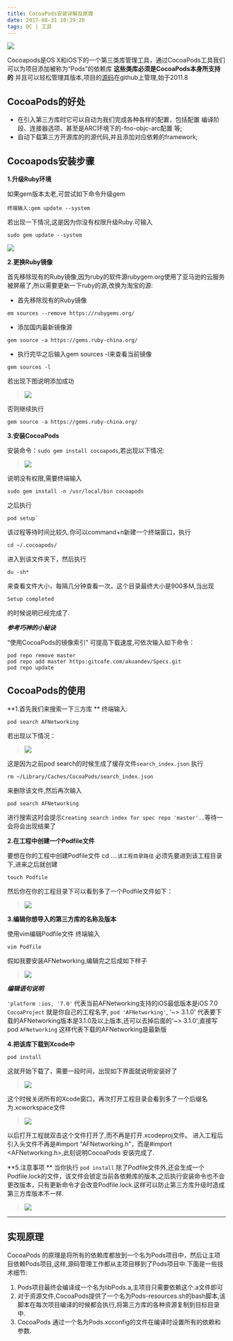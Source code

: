 ```yaml
---
title: CocoaPods安装详解及原理
date: 2017-08-31 10:29:26
tags: OC | 工具
---
```


![](CocoaPods安装详解及原理/IMG_0019.JPG)

Cocoapods是OS X和iOS下的一个第三类库管理工具，通过CocoaPods工具我们可以为项目添加被称为“Pods”的依赖库 **这些类库必须是CocoaPods本身所支持的** 并且可以轻松管理其版本,项目的[源码](https:github.com/CocoaPods/CocoaPods)在github上管理,始于2011.8

## CocoaPods的好处
* 在引入第三方库时它可以自动为我们完成各种各样的配置，包括配置
    编译阶段、连接器选项、甚至是ARC环境下的-fno-objc-arc配置	 等;
* 自动下载第三方开源库的的源代码,并且添加对应依赖的framework;

## Cocoapods安装步骤
**1.升级Ruby环境**

如果gem版本太老,可尝试如下命令升级gem

~~~
终端输入:gem update --system
~~~

若出现一下情况,这是因为你没有权限升级Ruby.可输入

```
sudo gem update --system

```

![](CocoaPods安装详解及原理/590A0F87-89AA-445E-8E89-F8B1E81277DE.png)

**2.更换Ruby镜像**

首先移除现有的Ruby镜像,因为ruby的软件源rubygem.org使用了亚马逊的云服务被屏蔽了,所以需要更新一下ruby的源,改换为淘宝的源:

* 首先移除现有的Ruby镜像

```
em sources --remove https://rubygems.org/

```

* 添加国内最新镜像源

```
gem source -a https://gems.ruby-china.org/ 

```

*  执行完毕之后输入gem sources -l来查看当前镜像

```
gem sources -l 

```

若出现下图说明添加成功

>![](CocoaPods安装详解及原理/76AF4EF0-9E04-4064-94F6-E92653E6583E.png)

否则继续执行

```
gem source -a https://gems.ruby-china.org/

```

**3.安装CocoaPods**

安装命令：`sudo gem install cocoapods`,若出现以下情况:

>![](CocoaPods安装详解及原理/E1157943-ABBB-4CF8-BF6C-47FEEAB33930.png)

说明没有权限,需要终端输入

```
sudo gem install -n /usr/local/bin cocoapods

```
之后执行 

```
pod setup`

```
该过程等待时间比较久.你可以command+n新建一个终端窗口，执行

```
cd ~/.cocoapods/

```
进入到该文件夹下，然后执行
~~~
du -sh*
~~~
来查看文件大小，每隔几分钟查看一次，这个目录最终大小是900多M,当出现
```
Setup completed
```
的时候说明已经完成了.

***参考巧神的小秘诀***

“使用CocoaPods的镜像索引” 可提高下载速度,可依次输入如下命令：

```
pod repo remove master
pod repo add master https:gitcafe.com/akuandev/Specs.git
pod repo update

```
## CocoaPods的使用

**1.首先我们来搜索一下三方库 **
终端输入: 

```
pod search AFNetworking

```
若出现以下情况：
>![](CocoaPods安装详解及原理/5CE37CEF-837F-4EC8-83CC-9BBEA36D0B1F.png)

这是因为之前pod search的时候生成了缓存文件`search_index.json`
执行

```
rm ~/Library/Caches/CocoaPods/search_index.json

```

来删除该文件,然后再次输入

```
pod search AFNetworking

```
进行搜索这时会提示`Creating search index for spec repo 'master'..`等待一会将会出现结果了

**2.在工程中创建一个Podfile文件**

要想在你的工程中创建Podfile文件 cd ….`该工程目录路径`
必须先要进到该工程目录下,进来之后就创建

```
touch Podfile

```
然后你在你的工程目录下可以看到多了一个Podfile文件如下：
>![](CocoaPods安装详解及原理/FBC94AEC-6105-4813-A03D-F1F10E27A4C6.png)

**3.编辑你想导入的第三方库的名称及版本**

使用vim编辑Podfile文件 终端输入

```
vim Podfile 

```
假如我要安装AFNetworking,编辑完之后成如下样子
>![](CocoaPods安装详解及原理/11D7FB63-4098-4EFA-8AF3-B95D85F2CE88.png)

***编辑语句说明***

`'platform :ios, '7.0'` 代表当前AFNetworking支持的iOS最低版本是iOS 7.0
`CocoaProject` 就是你自己的工程名字,
`pod 'AFNetworking'`, '~> 3.1.0' 代表要下载的AFNetworking版本是3.1.0及以上版本,还可以去掉后面的'~> 3.1.0',直接写pod `AFNetworking` 这样代表下载的AFNetworking是最新版

**4.把该库下载到Xcode中**

```
pod install

```
这就开始下载了，需要一段时间，出现如下界面就说明安装好了

>![](CocoaPods安装详解及原理/2BD11E41-9D6B-4936-A723-641121385598.png)

这个时候关闭所有的Xcode窗口，再次打开工程目录会看到多了一个后缀名为.xcworkspace文件

>![](CocoaPods安装详解及原理/CEDEBF67-8E46-4317-9C9B-F6F35819D927.png)

以后打开工程就双击这个文件打开了,而不再是打开.xcodeproj文件。
进入工程后引入头文件不再是#import "AFNetworking.h"，而是#import <AFNetworking.h>,此刻说明CocoaPods 安装完成了.

**5.注意事项 **
当你执行 `pod install` 除了Podfile文件外,还会生成一个Podfile.lock的文件，该文件会锁定当前各依赖库的版本,之后执行安装命令也不会更改版本，只有更新命令才会改变Podfile.lock.这样可以防止第三方库升级时造成第三方库版本不一样.

>![](CocoaPods安装详解及原理/19CADFCA-228E-4F17-9760-5A6DA5BF1407.png)

---------
## 实现原理
CocoaPods 的原理是将所有的依赖库都放到一个名为Pods项目中，然后让主项目依赖Pods项目,这样,源码管理工作都从主项目移到了Pods项目中.下面是一些技术细节:

1. Pods项目最终会编译成一个名为libPods.a,主项目只需要依赖这个.a文件即可
2. 对于资源文件,CocoaPods提供了一个名为Pods-resources.sh的bash脚本,该脚本在每次项目编译的时候都会执行,将第三方库的各种资源复制到目标目录中.
3. CocoaPods 通过一个名为Pods.xcconfig的文件在编译时设置所有的依赖和参数.



